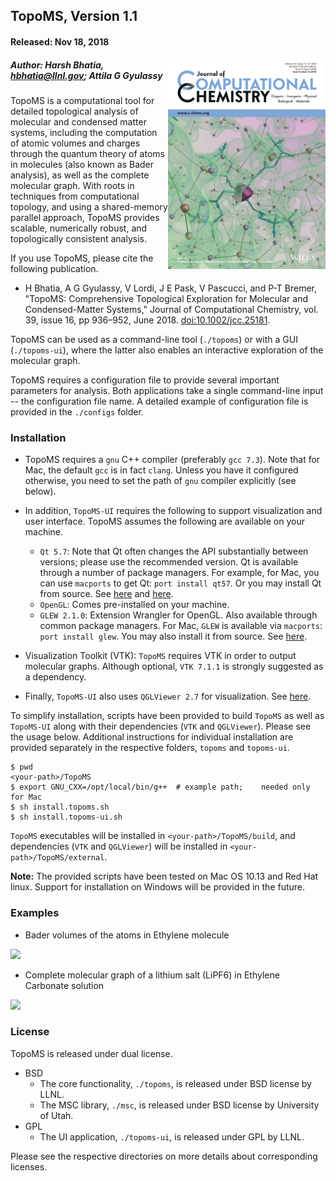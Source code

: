 ## TopoMS, Version 1.1
#### Released: Nov 18, 2018

<img align="right" src="./docs/jcc25344-toc-0001-m.jpg" width="50%">
<!--<img align="right" src="https://user-images.githubusercontent.com/10440378/35475248-ebbbba0c-034f-11e8-8980-1199a5c5fb56.png" width="50%">-->

##### Author: Harsh Bhatia, hbhatia@llnl.gov; Attila G Gyulassy

TopoMS is a computational tool for detailed topological analysis of molecular
and condensed matter systems, including the computation of atomic volumes and
charges through the quantum theory of atoms in molecules (also known as Bader
analysis), as well as the complete molecular graph.  With roots in techniques
from computational topology, and using a shared-memory parallel approach,
TopoMS provides scalable, numerically robust, and topologically consistent
analysis.

If you use TopoMS, please cite the following publication.
* H Bhatia, A G Gyulassy, V Lordi, J E Pask, V Pascucci, and P-T Bremer,
"TopoMS: Comprehensive Topological Exploration for Molecular and Condensed-Matter Systems,"
Journal of Computational Chemistry, vol. 39, issue 16, pp 936–952, June 2018.
[doi:10.1002/jcc.25181](https://doi.org/10.1002/jcc.25181).

TopoMS can be used as a command-line tool (`./topoms`) or with a GUI
(`./topoms-ui`), where the latter also enables an interactive exploration of
the molecular graph.

TopoMS requires a configuration file to provide several important parameters
for analysis. Both applications take a single command-line input -- the
configuration file name. A detailed example of configuration file is
provided in the `./configs` folder.

### Installation

* TopoMS requires a `gnu` C++ compiler (preferably `gcc 7.3`). Note that for Mac,
the default `gcc` is in fact `clang`. Unless you have it configured otherwise,
you need to set the path of `gnu` compiler explicitly (see below).

* In addition, `TopoMS-UI` requires the following to support visualization and
user interface. TopoMS assumes the following are available on your machine.
  * `Qt 5.7`: Note that Qt often changes the API substantially between versions;
    please use the recommended version. Qt is available through a number of
    package managers. For example, for Mac, you can use `macports` to get Qt:
    `port install qt57`. Or you may install Qt from source. See [here](http://doc.qt.io/qt-5/linux.html#downloading-and-installing-qt) and
    [here](http://doc.qt.io/qt-5/linux-building.html).
  * `OpenGL`: Comes pre-installed on your machine.
  * `GLEW 2.1.0`: Extension Wrangler for OpenGL. Also available through common
  package managers. For Mac, `GLEW` is available via
  `macports`: `port install glew`. You may also install it from source. See [here](http://glew.sourceforge.net/build.html).

* Visualization Toolkit (VTK): `TopoMS`  requires VTK in order to output
  molecular graphs. Although optional, `VTK 7.1.1` is strongly suggested as a
  dependency.

* Finally, `TopoMS-UI` also uses `QGLViewer 2.7` for visualization. See [here](http://libqglviewer.com/download.html).

To simplify installation, scripts have been provided to build `TopoMS` as well
as `TopoMS-UI` along with their dependencies (`VTK` and `QGLViewer`). Please see
the usage below. Additional instructions for individual installation are
provided separately in the respective folders, `topoms` and `topoms-ui`.

```
$ pwd
<your-path>/TopoMS
$ export GNU_CXX=/opt/local/bin/g++  # example path;    needed only for Mac
$ sh install.topoms.sh
$ sh install.topoms-ui.sh
```

`TopoMS` executables will be installed in `<your-path>/TopoMS/build`, and
dependencies (`VTK` and `QGLViewer`) will be installed in
`<your-path>/TopoMS/external`.

**Note:** The provided scripts have been tested on Mac OS 10.13 and Red Hat linux.
Support for installation on Windows will be provided in the future.

### Examples

* Bader volumes of the atoms in Ethylene molecule

<img src="https://user-images.githubusercontent.com/10440378/35475245-d51a282e-034f-11e8-833b-77b05169c70c.png" width="25%">

* Complete molecular graph of a lithium salt (LiPF6) in Ethylene Carbonate solution

<img src="https://user-images.githubusercontent.com/10440378/35475242-cd6257b4-034f-11e8-9383-a40415ec5242.png" width="25%">

### License

TopoMS is released under dual license.

- BSD
  - The core functionality, `./topoms`, is released under BSD license by LLNL.
  - The MSC library, `./msc`, is released under BSD license by University of Utah.
- GPL
  - The UI application, `./topoms-ui`, is released under GPL by LLNL.

Please see the respective directories on more details about corresponding licenses.
